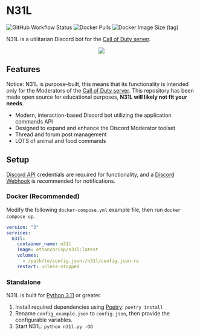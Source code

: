 # N31L

![GitHub Workflow Status](https://img.shields.io/github/actions/workflow/status/EthanC/N31L/main.yml?branch=main) ![Docker Pulls](https://img.shields.io/docker/pulls/ethanchrisp/n31l?label=Docker%20Pulls) ![Docker Image Size (tag)](https://img.shields.io/docker/image-size/ethanchrisp/n31l/latest?label=Docker%20Image%20Size)

N31L is a utilitarian Discord bot for the [Call of Duty server](https://discord.gg/CallofDuty).

<p align="center">
    <img src="https://i.imgur.com/e5IW91q.png" draggable="false">
</p>

## Features

Notice: N31L is purpose-built, this means that its functionality is intended only for the Moderators of the [Call of Duty server](https://discord.gg/CallofDuty). This repository has been made open source for educational purposes, **N31L will likely not fit your needs**.

-   Modern, interaction-based Discord bot utilizing the application commands API
-   Designed to expand and enhance the Discord Moderator toolset
-   Thread and forum post management
-   LOTS of animal and food commands

## Setup

[Discord API](https://discord.com/developers/) credentials are required for functionality, and a [Discord Webhook](https://support.discord.com/hc/en-us/articles/228383668-Intro-to-Webhooks) is recommended for notifications.

### Docker (Recommended)

Modify the following `docker-compose.yml` example file, then run `docker compose up`.

```yml
version: "3"
services:
  n31l:
    container_name: n31l
    image: ethanchrisp/n31l:latest
    volumes:
      - /path/to/config.json:/n31l/config.json:ro
    restart: unless-stopped
```

### Standalone

N31L is built for [Python 3.11](https://www.python.org/) or greater.

1. Install required dependencies using [Poetry](https://python-poetry.org/): `poetry install`
2. Rename `config_example.json` to `config.json`, then provide the configurable variables.
3. Start N31L: `python n31l.py -OO`
